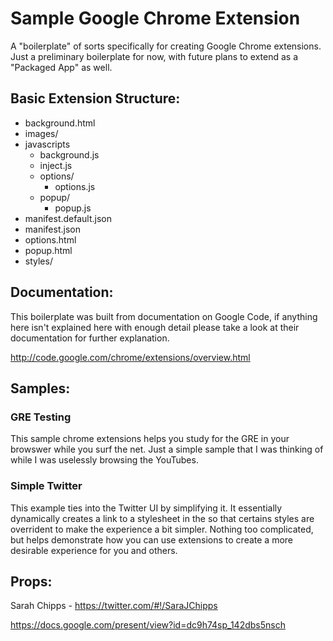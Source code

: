 Sample Google Chrome Extension
========

A "boilerplate" of sorts specifically for creating Google Chrome extensions. Just a preliminary boilerplate for now, with future plans to extend as a "Packaged App" as well.

Basic Extension Structure:
--------

*   background.html
*   images/
*   javascripts
    * background.js
    * inject.js
    * options/
        * options.js
    * popup/
        * popup.js
*   manifest.default.json
*   manifest.json
*   options.html
*   popup.html
*   styles/

Documentation:
--------

This boilerplate was built from documentation on Google Code, if anything here isn't explained here with enough detail please take a  look at their documentation for further explanation.

http://code.google.com/chrome/extensions/overview.html

Samples:
--------

### GRE Testing

This sample chrome extensions helps you study for the GRE in your browswer while you surf the net. Just a simple sample that I was thinking of while I was uselessly browsing the YouTubes.

### Simple Twitter

This example ties into the Twitter UI by simplifying it. It essentially dynamically creates a link to a stylesheet in the <head> so that certains styles are overrident to make the experience a bit simpler. Nothing too complicated, but helps demonstrate how you can use extensions to create a more desirable experience for you and others.


Props:
--------

Sarah Chipps - https://twitter.com/#!/SaraJChipps

https://docs.google.com/present/view?id=dc9h74sp_142dbs5nsch
